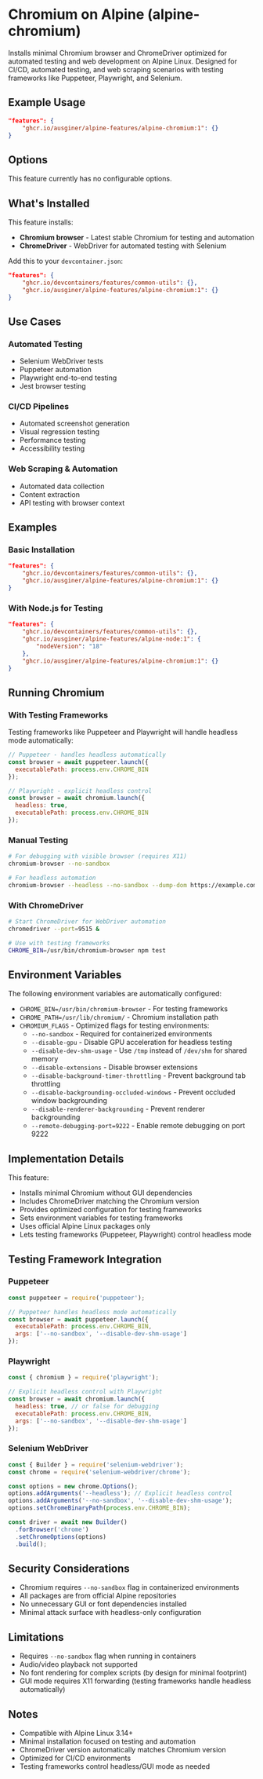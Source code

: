 # Chromium on Alpine (alpine-chromium)

Installs minimal Chromium browser and ChromeDriver optimized for automated testing and web development on Alpine Linux. Designed for CI/CD, automated testing, and web scraping scenarios with testing frameworks like Puppeteer, Playwright, and Selenium.

## Example Usage

```json
"features": {
    "ghcr.io/ausginer/alpine-features/alpine-chromium:1": {}
}
```

## Options

This feature currently has no configurable options.

## What's Installed

This feature installs:
- **Chromium browser** - Latest stable Chromium for testing and automation
- **ChromeDriver** - WebDriver for automated testing with Selenium

Add this to your `devcontainer.json`:
```json
"features": {
    "ghcr.io/devcontainers/features/common-utils": {},
    "ghcr.io/ausginer/alpine-features/alpine-chromium:1": {}
}
```

## Use Cases

### Automated Testing
- Selenium WebDriver tests
- Puppeteer automation  
- Playwright end-to-end testing
- Jest browser testing

### CI/CD Pipelines
- Automated screenshot generation
- Visual regression testing
- Performance testing
- Accessibility testing

### Web Scraping & Automation
- Automated data collection
- Content extraction
- API testing with browser context

## Examples

### Basic Installation
```json
"features": {
    "ghcr.io/devcontainers/features/common-utils": {},
    "ghcr.io/ausginer/alpine-features/alpine-chromium:1": {}
}
```

### With Node.js for Testing
```json
"features": {
    "ghcr.io/devcontainers/features/common-utils": {},
    "ghcr.io/ausginer/alpine-features/alpine-node:1": {
        "nodeVersion": "18"
    },
    "ghcr.io/ausginer/alpine-features/alpine-chromium:1": {}
}
```

## Running Chromium

### With Testing Frameworks
Testing frameworks like Puppeteer and Playwright will handle headless mode automatically:

```javascript
// Puppeteer - handles headless automatically
const browser = await puppeteer.launch({
  executablePath: process.env.CHROME_BIN
});

// Playwright - explicit headless control
const browser = await chromium.launch({ 
  headless: true,
  executablePath: process.env.CHROME_BIN 
});
```

### Manual Testing
```bash
# For debugging with visible browser (requires X11)
chromium-browser --no-sandbox

# For headless automation
chromium-browser --headless --no-sandbox --dump-dom https://example.com
```

### With ChromeDriver
```bash
# Start ChromeDriver for WebDriver automation
chromedriver --port=9515 &

# Use with testing frameworks
CHROME_BIN=/usr/bin/chromium-browser npm test
```

## Environment Variables

The following environment variables are automatically configured:
- `CHROME_BIN=/usr/bin/chromium-browser` - For testing frameworks
- `CHROME_PATH=/usr/lib/chromium/` - Chromium installation path
- `CHROMIUM_FLAGS` - Optimized flags for testing environments:
  - `--no-sandbox` - Required for containerized environments
  - `--disable-gpu` - Disable GPU acceleration for headless testing
  - `--disable-dev-shm-usage` - Use `/tmp` instead of `/dev/shm` for shared memory
  - `--disable-extensions` - Disable browser extensions
  - `--disable-background-timer-throttling` - Prevent background tab throttling
  - `--disable-backgrounding-occluded-windows` - Prevent occluded window backgrounding
  - `--disable-renderer-backgrounding` - Prevent renderer backgrounding
  - `--remote-debugging-port=9222` - Enable remote debugging on port 9222

## Implementation Details

This feature:
- Installs minimal Chromium without GUI dependencies
- Includes ChromeDriver matching the Chromium version
- Provides optimized configuration for testing frameworks
- Sets environment variables for testing frameworks
- Uses official Alpine Linux packages only
- Lets testing frameworks (Puppeteer, Playwright) control headless mode

## Testing Framework Integration

### Puppeteer
```javascript
const puppeteer = require('puppeteer');

// Puppeteer handles headless mode automatically
const browser = await puppeteer.launch({
  executablePath: process.env.CHROME_BIN,
  args: ['--no-sandbox', '--disable-dev-shm-usage']
});
```

### Playwright
```javascript
const { chromium } = require('playwright');

// Explicit headless control with Playwright
const browser = await chromium.launch({
  headless: true, // or false for debugging
  executablePath: process.env.CHROME_BIN,
  args: ['--no-sandbox', '--disable-dev-shm-usage']
});
```

### Selenium WebDriver
```javascript
const { Builder } = require('selenium-webdriver');
const chrome = require('selenium-webdriver/chrome');

const options = new chrome.Options();
options.addArguments('--headless'); // Explicit headless control
options.addArguments('--no-sandbox', '--disable-dev-shm-usage');
options.setChromeBinaryPath(process.env.CHROME_BIN);

const driver = await new Builder()
  .forBrowser('chrome')
  .setChromeOptions(options)
  .build();
```

## Security Considerations

- Chromium requires `--no-sandbox` flag in containerized environments
- All packages are from official Alpine repositories
- No unnecessary GUI or font dependencies installed
- Minimal attack surface with headless-only configuration

## Limitations

- Requires `--no-sandbox` flag when running in containers
- Audio/video playback not supported
- No font rendering for complex scripts (by design for minimal footprint)
- GUI mode requires X11 forwarding (testing frameworks handle headless automatically)

## Notes

- Compatible with Alpine Linux 3.14+
- Minimal installation focused on testing and automation
- ChromeDriver version automatically matches Chromium version
- Optimized for CI/CD environments
- Testing frameworks control headless/GUI mode as needed
